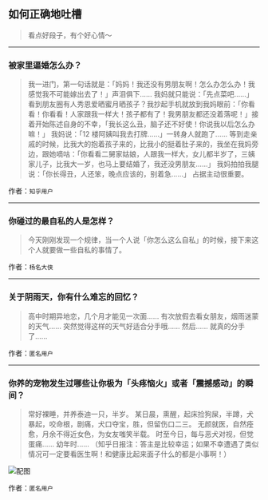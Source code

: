 ## 如何正确地吐槽

> 看点好段子，有个好心情～


 
---

### 被家里逼婚怎么办？

> 我一进门，第一句话就是：「妈妈！我还没有男朋友啊！怎么办怎么办！我感觉我不可能嫁出去了！」声泪俱下……
> 我妈就只能说：「先点菜吧……」
> 看到朋友圈有人秀恩爱晒蜜月晒孩子？我抄起手机就放到我妈眼前：「你看看！你看看！人家跟我一样大！孩子都有了！我男朋友都还没着落呢！」接着开始陈述自身的不幸，「我长这么丑，脑子还不好使！你说我以后怎么办嘛！」
> 我妈说：「12 楼阿姨叫我去打牌......」一转身人就跑了......
> 等到走亲戚的时候，比我大的抱着孩子来的，比我小的挺着肚子来的，我坐在我妈旁边，跟她嘀咕：「你看看二舅家姑娘，人跟我一样大，女儿都半岁了，三姨家儿子，比我大一岁，也马上要结婚了，我还没男朋友......」
> 我妈拍拍我腿说：「你长得丑，人还笨，晚点应该的，别着急......」
> 占据主动很重要。


作者：`知乎用户`

---

### 你碰过的最自私的人是怎样？

> 今天刚刚发现一个规律，当一个人说「你怎么这么自私」的时候，接下来这个人就要做一些自私的事情了。


作者：`杨名大侠`

---

### 关于阴雨天，你有什么难忘的回忆？

> 高中时期异地恋，几个月才能见一次面……
> 有次放假去看女朋友，烟雨迷蒙的天气……
> 突然觉得这样的天气好适合分手哦……
> 然后……
> 就真的分手了……


作者：`匿名用户`

---

### 你养的宠物发生过哪些让你极为「头疼恼火」或者「震撼感动」的瞬间？

> 常好裸睡，并养泰迪一只，半岁。
> 某日晨，熏醒，起床捡狗屎，半蹲，犬暴起，咬命根，剧痛，犬口夺宝，胜，但留伤口二三。
> 无颜就医，自然痊愈，月余不得近女色，为女友嗤笑半载。
> 时至今日，每与恶犬对视，但觉蛋痛……
> 幼年时……
> （知乎日报注：答主是比较幸运；如果不幸遭遇了类似情况可一定要看医生啊！和健康比起来面子什么的都是小事啊！）



![配图](http://pic4.zhimg.com/70/09545e006e5fd7144e79b23a170fe8a3_b.jpg)


作者：`匿名用户`